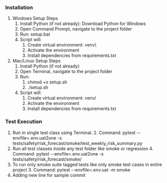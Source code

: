 ### Installation
1. Windows Setup Steps
	1. Install Python (if not already): Download Python for Windows
	2. Open Command Prompt, navigate to the project folder
	3. Run: setup.bat
	4. Script will:
		1. Create virtual environment: venv\
		2. Activate the environment
		3. Install dependencies from requirements.txt
2. Mac/Linux Setup Steps
	1. Install Python (if not already)
	2. Open Terminal, navigate to the project folder
	3. Run: 
       1. chmod +x setup.sh
       2. ./setup.sh
	4. Script will:
		1. Create virtual environment: venv/
		2. Activate the environment
        3. Install dependencies from requirements.txt

### Test Execution
1. Run in single test class using Terminal. 
   2. Command:  pytest --envfile=.env.uat2one -s tests/safety/risk_forecast/smoke/test_weekly_risk_summary.py
3. Run all test classes inside any test folder like smoke or regression 
   4. Command:  pytest --envfile=.env.uat2one -s tests/safety/risk_forecast/smoke/
2. To run only smoke suite tagged tests like only smoke test cases in entire project
   3. Command: pytest --envfile=.env.uat -m smoke
4. Adding new line for sample commit